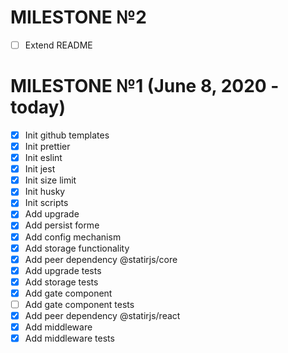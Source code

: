 # MILESTONE №2

- [ ] Extend README

# MILESTONE №1 (June 8, 2020 - today)

- [x] Init github templates
- [x] Init prettier
- [x] Init eslint
- [x] Init jest
- [x] Init size limit
- [x] Init husky
- [x] Init scripts
- [x] Add upgrade
- [x] Add persist forme
- [x] Add config mechanism
- [x] Add storage functionality
- [x] Add peer dependency @statirjs/core
- [x] Add upgrade tests
- [x] Add storage tests
- [x] Add gate component
- [ ] Add gate component tests
- [x] Add peer dependency @statirjs/react
- [x] Add middleware
- [x] Add middleware tests
